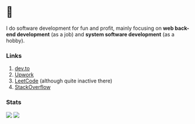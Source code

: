 # 🦀

I do software development for fun and profit, mainly focusing on **web back-end development** (as a job) and **system software development** (as a hobby).

 ### Links
1. [dev.to](https://dev.to/thedenisnikulin)
2. [Upwork](https://www.upwork.com/o/profiles/users/~0143ebb308e4a6f5c5/)
3. [LeetCode](https://leetcode.com/thedenisnikulin/) (although quite inactive there)
4. [StackOverflow](https://stackoverflow.com/users/12689465/thedenisnikulin)


### Stats
<img src="https://github-readme-stats.vercel.app/api/?username=thedenisnikulin&show_icons=true&line_height=20&card_width=0&include_all_commits=true" />
<img src="https://github-readme-stats.vercel.app/api/top-langs/?username=thedenisnikulin&hide=css,html,Makefile&langs_count=8&layout=compact&card_width=445" />

